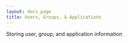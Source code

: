 ```yaml
---
layout: docs_page
title: Users, Groups, & Applications
---
```


Storing user, group, and application information
